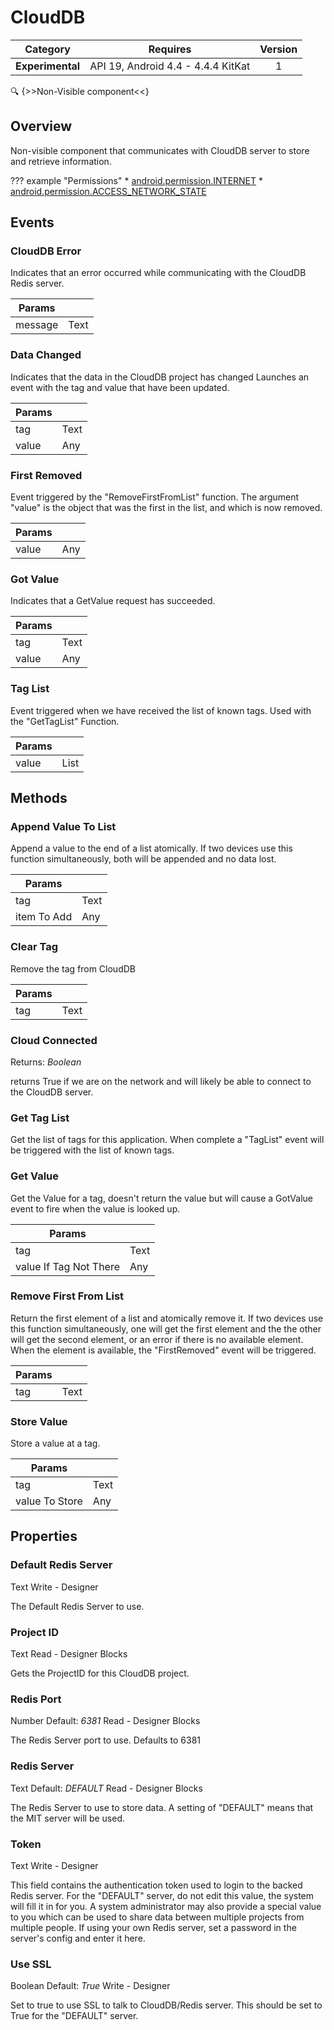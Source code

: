 # CloudDB

| Category | Requires | Version |
|:--------:|:-------:|:--------:|
|**Experimental**|<span class="chip chip-any">API 19, Android 4.4 - 4.4.4 KitKat</span>|<span class="chip chip-number">1</span>|

:mag: {>>Non-Visible component<<}

## Overview

Non-visible component that communicates with CloudDB server to store and retrieve information.

??? example "Permissions"
    * [android.permission.INTERNET](https://developer.android.com/reference/android/Manifest.permission.html#INTERNET)
    * [android.permission.ACCESS_NETWORK_STATE](https://developer.android.com/reference/android/Manifest.permission.html#ACCESS_NETWORK_STATE)

## Events

### CloudDB Error

Indicates that an error occurred while communicating with the CloudDB Redis server.

<div class="block" ai2-block="event" not-rendered="true" value="%7B%22componentName%22:%20%22CloudDB%22,%20%22name%22:%20%22CloudDB%20Error%22,%20%22param%22:%20%5B%22message%22%5D%7D"></div>

| Params | []() |
|--------|------|
|message|<span class="chip chip-text">Text</span>|

### Data Changed

Indicates that the data in the CloudDB project has changed
Launches an event with the tag and value that have been updated.

<div class="block" ai2-block="event" not-rendered="true" value="%7B%22componentName%22:%20%22CloudDB%22,%20%22name%22:%20%22Data%20Changed%22,%20%22param%22:%20%5B%22tag%22,%20%22value%22%5D%7D"></div>

| Params | []() |
|--------|------|
|tag|<span class="chip chip-text">Text</span>|
|value|<span class="chip chip-any">Any</span>|

### First Removed

Event triggered by the "RemoveFirstFromList" function. The argument "value" is the object that was the first in the list, and which is now removed.

<div class="block" ai2-block="event" not-rendered="true" value="%7B%22componentName%22:%20%22CloudDB%22,%20%22name%22:%20%22First%20Removed%22,%20%22param%22:%20%5B%22value%22%5D%7D"></div>

| Params | []() |
|--------|------|
|value|<span class="chip chip-any">Any</span>|

### Got Value

Indicates that a GetValue request has succeeded.

<div class="block" ai2-block="event" not-rendered="true" value="%7B%22componentName%22:%20%22CloudDB%22,%20%22name%22:%20%22Got%20Value%22,%20%22param%22:%20%5B%22tag%22,%20%22value%22%5D%7D"></div>

| Params | []() |
|--------|------|
|tag|<span class="chip chip-text">Text</span>|
|value|<span class="chip chip-any">Any</span>|

### Tag List

Event triggered when we have received the list of known tags. Used with the "GetTagList" Function.

<div class="block" ai2-block="event" not-rendered="true" value="%7B%22componentName%22:%20%22CloudDB%22,%20%22name%22:%20%22Tag%20List%22,%20%22param%22:%20%5B%22value%22%5D%7D"></div>

| Params | []() |
|--------|------|
|value|<span class="chip chip-list">List</span>|

## Methods

### Append Value To List

Append a value to the end of a list atomically. If two devices use this function simultaneously, both will be appended and no data lost.

<div class="block" ai2-block="method" not-rendered="true" value="%7B%22componentName%22:%20%22CloudDB%22,%20%22name%22:%20%22Append%20Value%20To%20List%22,%20%22output%22:%20false,%20%22param%22:%20%5B%22tag%22,%20%22item%20To%20Add%22%5D%7D"></div>

| Params | []() |
|--------|------|
|tag|<span class="chip chip-text">Text</span>|
|item To Add|<span class="chip chip-any">Any</span>|

### Clear Tag

Remove the tag from CloudDB

<div class="block" ai2-block="method" not-rendered="true" value="%7B%22componentName%22:%20%22CloudDB%22,%20%22name%22:%20%22Clear%20Tag%22,%20%22output%22:%20false,%20%22param%22:%20%5B%22tag%22%5D%7D"></div>

| Params | []() |
|--------|------|
|tag|<span class="chip chip-text">Text</span>|

### Cloud Connected

<span class="chip chip-boolean">Returns: <i>Boolean</i></span>

returns True if we are on the network and will likely be able to connect to the CloudDB server.

<div class="block" ai2-block="method" not-rendered="true" value="%7B%22componentName%22:%20%22CloudDB%22,%20%22name%22:%20%22Cloud%20Connected%22,%20%22output%22:%20true,%20%22param%22:%20%5B%5D%7D"></div>

### Get Tag List

Get the list of tags for this application. When complete a "TagList" event will be triggered with the list of known tags.

<div class="block" ai2-block="method" not-rendered="true" value="%7B%22componentName%22:%20%22CloudDB%22,%20%22name%22:%20%22Get%20Tag%20List%22,%20%22output%22:%20false,%20%22param%22:%20%5B%5D%7D"></div>

### Get Value

Get the Value for a tag, doesn't return the value but will cause a GotValue event to fire when the value is looked up.

<div class="block" ai2-block="method" not-rendered="true" value="%7B%22componentName%22:%20%22CloudDB%22,%20%22name%22:%20%22Get%20Value%22,%20%22output%22:%20false,%20%22param%22:%20%5B%22tag%22,%20%22value%20If%20Tag%20Not%20There%22%5D%7D"></div>

| Params | []() |
|--------|------|
|tag|<span class="chip chip-text">Text</span>|
|value If Tag Not There|<span class="chip chip-any">Any</span>|

### Remove First From List

Return the first element of a list and atomically remove it. If two devices use this function simultaneously, one will get the first element and the the other will get the second element, or an error if there is no available element. When the element is available, the "FirstRemoved" event will be triggered.

<div class="block" ai2-block="method" not-rendered="true" value="%7B%22componentName%22:%20%22CloudDB%22,%20%22name%22:%20%22Remove%20First%20From%20List%22,%20%22output%22:%20false,%20%22param%22:%20%5B%22tag%22%5D%7D"></div>

| Params | []() |
|--------|------|
|tag|<span class="chip chip-text">Text</span>|

### Store Value

Store a value at a tag.

<div class="block" ai2-block="method" not-rendered="true" value="%7B%22componentName%22:%20%22CloudDB%22,%20%22name%22:%20%22Store%20Value%22,%20%22output%22:%20false,%20%22param%22:%20%5B%22tag%22,%20%22value%20To%20Store%22%5D%7D"></div>

| Params | []() |
|--------|------|
|tag|<span class="chip chip-text">Text</span>|
|value To Store|<span class="chip chip-any">Any</span>|

## Properties

### Default Redis Server

<span style="user-select: none;"><span class="chip chip-text">Text</span>&#32;&#32;&#32;&#32;&#32;&#32;&#32;&#32;&#32;&#32;<span class="chip chip-rw">Write</span>&#32;-&#32;<span class="chip chip-bd">Designer</span>&#32;</span>

The Default Redis Server to use.

### Project ID

<span style="user-select: none;"><span class="chip chip-text">Text</span>&#32;&#32;&#32;&#32;&#32;&#32;&#32;&#32;&#32;&#32;<span class="chip chip-rw">Read</span>&#32;-&#32;<span class="chip chip-bd">Designer</span>&#32;<span class="chip chip-bd">Blocks</span>&#32;</span>

Gets the ProjectID for this CloudDB project.

<div class="block" ai2-block="property" not-rendered="true" value="%7B%22componentName%22:%20%22CloudDB%22,%20%22name%22:%20%22Project%20ID%22,%20%22getter%22:%20true%7D"></div>

### Redis Port

<span style="user-select: none;"><span class="chip chip-number">Number</span>&#32;<span class="chip chip-number">Default: <i>6381</i></span>&#32;&#32;&#32;&#32;&#32;&#32;&#32;&#32;&#32;&#32;<span class="chip chip-rw">Read</span>&#32;-&#32;<span class="chip chip-bd">Designer</span>&#32;<span class="chip chip-bd">Blocks</span>&#32;</span>

The Redis Server port to use. Defaults to 6381

<div class="block" ai2-block="property" not-rendered="true" value="%7B%22componentName%22:%20%22CloudDB%22,%20%22name%22:%20%22Redis%20Port%22,%20%22getter%22:%20true%7D"></div>

### Redis Server

<span style="user-select: none;"><span class="chip chip-text">Text</span>&#32;<span class="chip chip-text">Default: <i>DEFAULT</i></span>&#32;&#32;&#32;&#32;&#32;&#32;&#32;&#32;&#32;&#32;<span class="chip chip-rw">Read</span>&#32;-&#32;<span class="chip chip-bd">Designer</span>&#32;<span class="chip chip-bd">Blocks</span>&#32;</span>

The Redis Server to use to store data. A setting of "DEFAULT" means that the MIT server will be used.

<div class="block" ai2-block="property" not-rendered="true" value="%7B%22componentName%22:%20%22CloudDB%22,%20%22name%22:%20%22Redis%20Server%22,%20%22getter%22:%20true%7D"></div>

### Token

<span style="user-select: none;"><span class="chip chip-text">Text</span>&#32;&#32;&#32;&#32;&#32;&#32;&#32;&#32;&#32;&#32;<span class="chip chip-rw">Write</span>&#32;-&#32;<span class="chip chip-bd">Designer</span>&#32;</span>

This field contains the authentication token used to login to the backed Redis server. For the "DEFAULT" server, do not edit this value, the system will fill it in for you. A system administrator may also provide a special value to you which can be used to share data between multiple projects from multiple people. If using your own Redis server, set a password in the server's config and enter it here.

### Use SSL

<span style="user-select: none;"><span class="chip chip-boolean">Boolean</span>&#32;<span class="chip chip-boolean">Default: <i>True</i></span>&#32;&#32;&#32;&#32;&#32;&#32;&#32;&#32;&#32;&#32;<span class="chip chip-rw">Write</span>&#32;-&#32;<span class="chip chip-bd">Designer</span>&#32;</span>

Set to true to use SSL to talk to CloudDB/Redis server. This should be set to True for the "DEFAULT" server.
